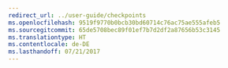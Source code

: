 ```yaml
---
redirect_url: ../user-guide/checkpoints
ms.openlocfilehash: 9519f9770b0bcb30bd60714c76ac75ae555afeb5
ms.sourcegitcommit: 65de5708bec89f01ef7b7d2df2a87656b53c3145
ms.translationtype: HT
ms.contentlocale: de-DE
ms.lasthandoff: 07/21/2017
---
```

